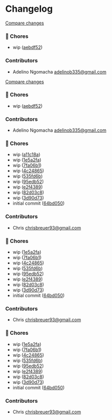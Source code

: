 # Changelog
[Compare changes](https://github.com/stacksjs/logsmith/compare/v0.1.4...HEAD)

### 🔧 Chores

- wip ([aebdf52](https://github.com/stacksjs/logsmith/commit/aebdf52))

### Contributors

- Adelino Ngomacha <adelinob335@gmail.com>

[Compare changes](https://github.com/stacksjs/logsmith/compare/v0.1.4...HEAD)

### 🔧 Chores

- wip ([aebdf52](https://github.com/stacksjs/logsmith/commit/aebdf52))

### Contributors

- Adelino Ngomacha <adelinob335@gmail.com>

### 🧹 Chores

- wip ([a11c18a](https://github.com/stacksjs/logsmith/commit/a11c18a))
- wip ([1e5a2fa](https://github.com/stacksjs/logsmith/commit/1e5a2fa))
- wip ([7fa06b1](https://github.com/stacksjs/logsmith/commit/7fa06b1))
- wip ([4c24865](https://github.com/stacksjs/logsmith/commit/4c24865))
- wip ([535fd6b](https://github.com/stacksjs/logsmith/commit/535fd6b))
- wip ([95edb52](https://github.com/stacksjs/logsmith/commit/95edb52))
- wip ([e2f4389](https://github.com/stacksjs/logsmith/commit/e2f4389))
- wip ([82d03c8](https://github.com/stacksjs/logsmith/commit/82d03c8))
- wip ([3d90d73](https://github.com/stacksjs/logsmith/commit/3d90d73))
- initial commit ([64bd050](https://github.com/stacksjs/logsmith/commit/64bd050))

### Contributors

- Chris <chrisbreuer93@gmail.com>

### 🧹 Chores

- wip ([1e5a2fa](https://github.com/stacksjs/logsmith/commit/1e5a2fa))
- wip ([7fa06b1](https://github.com/stacksjs/logsmith/commit/7fa06b1))
- wip ([4c24865](https://github.com/stacksjs/logsmith/commit/4c24865))
- wip ([535fd6b](https://github.com/stacksjs/logsmith/commit/535fd6b))
- wip ([95edb52](https://github.com/stacksjs/logsmith/commit/95edb52))
- wip ([e2f4389](https://github.com/stacksjs/logsmith/commit/e2f4389))
- wip ([82d03c8](https://github.com/stacksjs/logsmith/commit/82d03c8))
- wip ([3d90d73](https://github.com/stacksjs/logsmith/commit/3d90d73))
- initial commit ([64bd050](https://github.com/stacksjs/logsmith/commit/64bd050))

### Contributors

- Chris <chrisbreuer93@gmail.com>

### 🧹 Chores

- wip ([1e5a2fa](https://github.com/stacksjs/logsmith/commit/1e5a2fa))
- wip ([7fa06b1](https://github.com/stacksjs/logsmith/commit/7fa06b1))
- wip ([4c24865](https://github.com/stacksjs/logsmith/commit/4c24865))
- wip ([535fd6b](https://github.com/stacksjs/logsmith/commit/535fd6b))
- wip ([95edb52](https://github.com/stacksjs/logsmith/commit/95edb52))
- wip ([e2f4389](https://github.com/stacksjs/logsmith/commit/e2f4389))
- wip ([82d03c8](https://github.com/stacksjs/logsmith/commit/82d03c8))
- wip ([3d90d73](https://github.com/stacksjs/logsmith/commit/3d90d73))
- initial commit ([64bd050](https://github.com/stacksjs/logsmith/commit/64bd050))

### Contributors

- Chris <chrisbreuer93@gmail.com>
